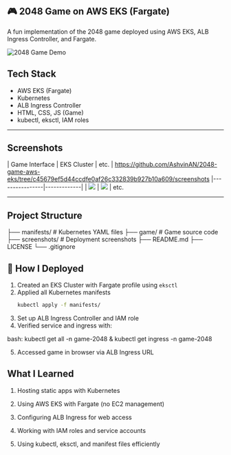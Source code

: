 ## 🎮 2048 Game on AWS EKS (Fargate)

A fun implementation of the 2048 game deployed using AWS EKS, ALB Ingress Controller, and Fargate.

![2048 Game Demo](./AshvinAN/2048-demo.gif)


##  Tech Stack

- AWS EKS (Fargate)
- Kubernetes
- ALB Ingress Controller
- HTML, CSS, JS (Game)
- kubectl, eksctl, IAM roles

---

##  Screenshots

| Game Interface | EKS Cluster | etc. | https://github.com/AshvinAN/2048-game-aws-eks/tree/c45679ef5d44ccdfe0af26c332839b927b10a609/screenshots
|----------------|-------------|
| ![](./screenshots/2048-Game-Console.png) | ![](./screenshots/EKS-cluster.png) | etc.

---

##  Project Structure

├── manifests/ # Kubernetes YAML files
├── game/ # Game source code
├── screenshots/ # Deployment screenshots
├── README.md
├── LICENSE
└── .gitignore

## 🚀 How I Deployed

1. Created an EKS Cluster with Fargate profile using `eksctl`
2. Applied all Kubernetes manifests  
   ```bash
   kubectl apply -f manifests/
3. Set up ALB Ingress Controller and IAM role
4. Verified service and ingress with:

bash:
kubectl get all -n game-2048
&
kubectl get ingress -n game-2048

5. Accessed game in browser via ALB Ingress URL

##  What I Learned
1. Hosting static apps with Kubernetes

2. Using AWS EKS with Fargate (no EC2 management)

3. Configuring ALB Ingress for web access

4. Working with IAM roles and service accounts

5. Using kubectl, eksctl, and manifest files efficiently

